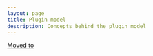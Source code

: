 ```yaml
---
layout: page
title: Plugin model
description: Concepts behind the plugin model
---
```

[Moved to](https://docs.openiap.io/docs/activities/Plugin-Script-Activities.html)
